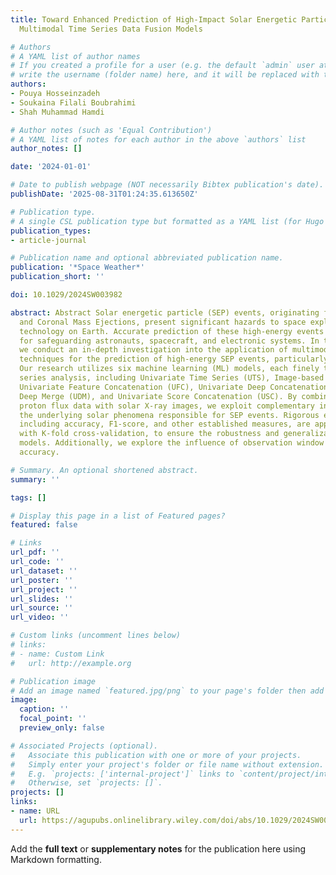 ```yaml
---
title: Toward Enhanced Prediction of High-Impact Solar Energetic Particle Events Using
  Multimodal Time Series Data Fusion Models

# Authors
# A YAML list of author names
# If you created a profile for a user (e.g. the default `admin` user at `content/authors/admin/`), 
# write the username (folder name) here, and it will be replaced with their full name and linked to their profile.
authors:
- Pouya Hosseinzadeh
- Soukaina Filali Boubrahimi
- Shah Muhammad Hamdi

# Author notes (such as 'Equal Contribution')
# A YAML list of notes for each author in the above `authors` list
author_notes: []

date: '2024-01-01'

# Date to publish webpage (NOT necessarily Bibtex publication's date).
publishDate: '2025-08-31T01:24:35.613650Z'

# Publication type.
# A single CSL publication type but formatted as a YAML list (for Hugo requirements).
publication_types:
- article-journal

# Publication name and optional abbreviated publication name.
publication: '*Space Weather*'
publication_short: ''

doi: 10.1029/2024SW003982

abstract: Abstract Solar energetic particle (SEP) events, originating from solar flares
  and Coronal Mass Ejections, present significant hazards to space exploration and
  technology on Earth. Accurate prediction of these high-energy events is essential
  for safeguarding astronauts, spacecraft, and electronic systems. In this study,
  we conduct an in-depth investigation into the application of multimodal data fusion
  techniques for the prediction of high-energy SEP events, particularly ∼100 MeV events.
  Our research utilizes six machine learning (ML) models, each finely tuned for time
  series analysis, including Univariate Time Series (UTS), Image-based model (Image),
  Univariate Feature Concatenation (UFC), Univariate Deep Concatenation (UDC), Univariate
  Deep Merge (UDM), and Univariate Score Concatenation (USC). By combining time series
  proton flux data with solar X-ray images, we exploit complementary insights into
  the underlying solar phenomena responsible for SEP events. Rigorous evaluation metrics,
  including accuracy, F1-score, and other established measures, are applied, along
  with K-fold cross-validation, to ensure the robustness and generalization of our
  models. Additionally, we explore the influence of observation window sizes on classification
  accuracy.

# Summary. An optional shortened abstract.
summary: ''

tags: []

# Display this page in a list of Featured pages?
featured: false

# Links
url_pdf: ''
url_code: ''
url_dataset: ''
url_poster: ''
url_project: ''
url_slides: ''
url_source: ''
url_video: ''

# Custom links (uncomment lines below)
# links:
# - name: Custom Link
#   url: http://example.org

# Publication image
# Add an image named `featured.jpg/png` to your page's folder then add a caption below.
image:
  caption: ''
  focal_point: ''
  preview_only: false

# Associated Projects (optional).
#   Associate this publication with one or more of your projects.
#   Simply enter your project's folder or file name without extension.
#   E.g. `projects: ['internal-project']` links to `content/project/internal-project/index.md`.
#   Otherwise, set `projects: []`.
projects: []
links:
- name: URL
  url: https://agupubs.onlinelibrary.wiley.com/doi/abs/10.1029/2024SW003982
---
```


Add the **full text** or **supplementary notes** for the publication here using Markdown formatting.
